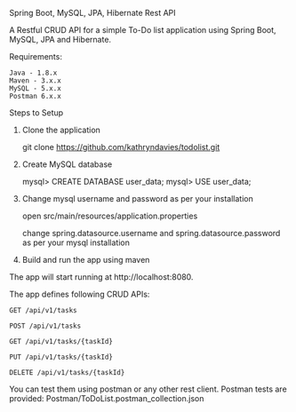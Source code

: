 Spring Boot, MySQL, JPA, Hibernate Rest API

A Restful CRUD API for a simple To-Do list application using Spring Boot, MySQL, JPA and Hibernate.

Requirements:

    Java - 1.8.x
    Maven - 3.x.x
    MySQL - 5.x.x
    Postman 6.x.x

Steps to Setup

1. Clone the application

	git clone https://github.com/kathryndavies/todolist.git

2. Create MySQL database

	mysql> CREATE DATABASE user_data;
	mysql> USE user_data;

3. Change mysql username and password as per your installation

    open src/main/resources/application.properties

    change spring.datasource.username and spring.datasource.password as per your mysql installation

4. Build and run the app using maven

The app will start running at http://localhost:8080.

The app defines following CRUD APIs:

	GET /api/v1/tasks

	POST /api/v1/tasks

	GET /api/v1/tasks/{taskId}

	PUT /api/v1/tasks/{taskId}

	DELETE /api/v1/tasks/{taskId}

You can test them using postman or any other rest client. Postman tests are provided: Postman/ToDoList.postman_collection.json